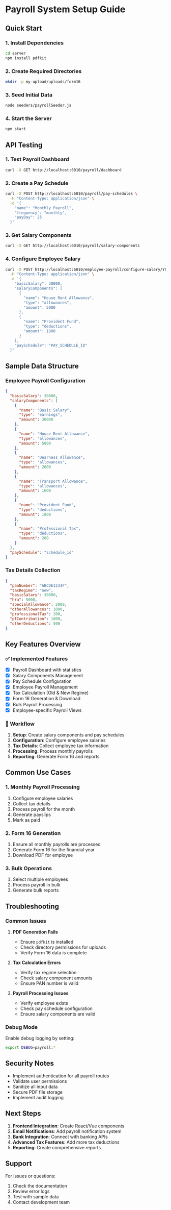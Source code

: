 # Payroll System Setup Guide

## Quick Start

### 1. Install Dependencies
```bash
cd server
npm install pdfkit
```

### 2. Create Required Directories
```bash
mkdir -p my-upload/uploads/form16
```

### 3. Seed Initial Data
```bash
node seeders/payrollSeeder.js
```

### 4. Start the Server
```bash
npm start
```

## API Testing

### 1. Test Payroll Dashboard
```bash
curl -X GET http://localhost:6010/payroll/dashboard
```

### 2. Create a Pay Schedule
```bash
curl -X POST http://localhost:6010/payroll/pay-schedules \
  -H "Content-Type: application/json" \
  -d '{
    "name": "Monthly Payroll",
    "frequency": "monthly",
    "payDay": 25
  }'
```

### 3. Get Salary Components
```bash
curl -X GET http://localhost:6010/payroll/salary-components
```

### 4. Configure Employee Salary
```bash
curl -X POST http://localhost:6010/employee-payroll/configure-salary/YOUR_EMPLOYEE_ID \
  -H "Content-Type: application/json" \
  -d '{
    "basicSalary": 30000,
    "salaryComponents": [
      {
        "name": "House Rent Allowance",
        "type": "allowances",
        "amount": 5000
      },
      {
        "name": "Provident Fund",
        "type": "deductions",
        "amount": 1800
      }
    ],
    "paySchedule": "PAY_SCHEDULE_ID"
  }'
```

## Sample Data Structure

### Employee Payroll Configuration
```json
{
  "basicSalary": 30000,
  "salaryComponents": [
    {
      "name": "Basic Salary",
      "type": "earnings",
      "amount": 30000
    },
    {
      "name": "House Rent Allowance",
      "type": "allowances",
      "amount": 5000
    },
    {
      "name": "Dearness Allowance",
      "type": "allowances",
      "amount": 2000
    },
    {
      "name": "Transport Allowance",
      "type": "allowances",
      "amount": 1600
    },
    {
      "name": "Provident Fund",
      "type": "deductions",
      "amount": 1800
    },
    {
      "name": "Professional Tax",
      "type": "deductions",
      "amount": 200
    }
  ],
  "paySchedule": "schedule_id"
}
```

### Tax Details Collection
```json
{
  "panNumber": "ABCDE1234F",
  "taxRegime": "new",
  "basicSalary": 30000,
  "hra": 5000,
  "specialAllowance": 2000,
  "otherAllowances": 1000,
  "professionalTax": 200,
  "pfContribution": 1800,
  "otherDeductions": 500
}
```

## Key Features Overview

### ✅ Implemented Features
- [x] Payroll Dashboard with statistics
- [x] Salary Components Management
- [x] Pay Schedule Configuration
- [x] Employee Payroll Management
- [x] Tax Calculation (Old & New Regime)
- [x] Form 16 Generation & Download
- [x] Bulk Payroll Processing
- [x] Employee-specific Payroll Views

### 🔄 Workflow
1. **Setup**: Create salary components and pay schedules
2. **Configuration**: Configure employee salaries
3. **Tax Details**: Collect employee tax information
4. **Processing**: Process monthly payrolls
5. **Reporting**: Generate Form 16 and reports

## Common Use Cases

### 1. Monthly Payroll Processing
1. Configure employee salaries
2. Collect tax details
3. Process payroll for the month
4. Generate payslips
5. Mark as paid

### 2. Form 16 Generation
1. Ensure all monthly payrolls are processed
2. Generate Form 16 for the financial year
3. Download PDF for employee

### 3. Bulk Operations
1. Select multiple employees
2. Process payroll in bulk
3. Generate bulk reports

## Troubleshooting

### Common Issues

1. **PDF Generation Fails**
   - Ensure `pdfkit` is installed
   - Check directory permissions for uploads
   - Verify Form 16 data is complete

2. **Tax Calculation Errors**
   - Verify tax regime selection
   - Check salary component amounts
   - Ensure PAN number is valid

3. **Payroll Processing Issues**
   - Verify employee exists
   - Check pay schedule configuration
   - Ensure salary components are valid

### Debug Mode
Enable debug logging by setting:
```bash
export DEBUG=payroll:*
```

## Security Notes

- Implement authentication for all payroll routes
- Validate user permissions
- Sanitize all input data
- Secure PDF file storage
- Implement audit logging

## Next Steps

1. **Frontend Integration**: Create React/Vue components
2. **Email Notifications**: Add payroll notification system
3. **Bank Integration**: Connect with banking APIs
4. **Advanced Tax Features**: Add more tax deductions
5. **Reporting**: Create comprehensive reports

## Support

For issues or questions:
1. Check the documentation
2. Review error logs
3. Test with sample data
4. Contact development team 